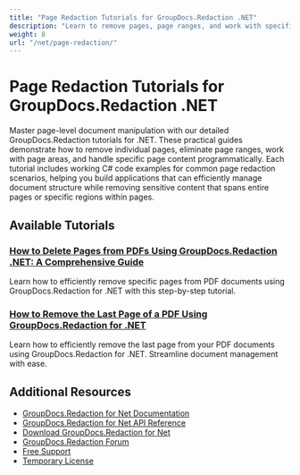 ```yaml
---
title: "Page Redaction Tutorials for GroupDocs.Redaction .NET"
description: "Learn to remove pages, page ranges, and work with specific page content using GroupDocs.Redaction for .NET."
weight: 8
url: "/net/page-redaction/"
---
```


# Page Redaction Tutorials for GroupDocs.Redaction .NET

Master page-level document manipulation with our detailed GroupDocs.Redaction tutorials for .NET. These practical guides demonstrate how to remove individual pages, eliminate page ranges, work with page areas, and handle specific page content programmatically. Each tutorial includes working C# code examples for common page redaction scenarios, helping you build applications that can efficiently manage document structure while removing sensitive content that spans entire pages or specific regions within pages.

## Available Tutorials

### [How to Delete Pages from PDFs Using GroupDocs.Redaction .NET&#58; A Comprehensive Guide](./delete-pages-pdf-groupdocs-redaction-net/)
Learn how to efficiently remove specific pages from PDF documents using GroupDocs.Redaction for .NET with this step-by-step tutorial.

### [How to Remove the Last Page of a PDF Using GroupDocs.Redaction for .NET](./remove-last-page-pdf-groupdocs-redaction-net/)
Learn how to efficiently remove the last page from your PDF documents using GroupDocs.Redaction for .NET. Streamline document management with ease.

## Additional Resources

- [GroupDocs.Redaction for Net Documentation](https://docs.groupdocs.com/redaction/net/)
- [GroupDocs.Redaction for Net API Reference](https://reference.groupdocs.com/redaction/net/)
- [Download GroupDocs.Redaction for Net](https://releases.groupdocs.com/redaction/net/)
- [GroupDocs.Redaction Forum](https://forum.groupdocs.com/c/redaction/33)
- [Free Support](https://forum.groupdocs.com/)
- [Temporary License](https://purchase.groupdocs.com/temporary-license/)
